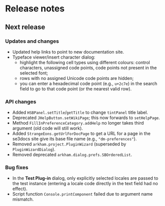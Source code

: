 # Release notes

## Next release

### Updates and changes

* Updated help links to point to new documentation site.
* Typeface viewer/insert character dialog:
  * highlight the following cell types using different colours: control characters, unassigned code points, code points not present in the selected font;
  * rows with no assigned Unicode code points are hidden;
  * you can enter a hexadecimal code point (e.g., `u+2c7e`) in the search field to go to that code point (or the nearest valid row).

### API changes

- Added `HSBPanel.setTitle`/`getTitle` to change `tintPanel` title label.
- Deprecated `JHelpButton.setWikiPage`; this now forwards to `setHelpPage`.
- Method `FillInPreferenceCategory.addHelp` no longer takes third argument (old code will still work).
- Added `StrangeEons.getUrlForDocPage` to get a URL for a page in the se3docs site give its base file name (e.g., `"dm-preferences"`).
- Removed `arkham.project.PluginWizard` (superseded by `PluginWizardDialog`).
- Removed deprecated `arkham.dialog.prefs.SBOrderedList`.

### Bug fixes

* In the **Test Plug-in** dialog, only explicitly selected locales are passed to the test instance (entering a locale code directly in the text field had no effect).
* Script function `Console.printComponent` failed due to argument name mismatch.


